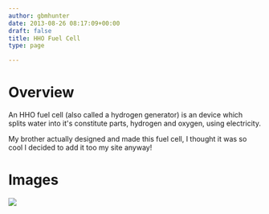 ```yaml
---
author: gbmhunter
date: 2013-08-26 08:17:09+00:00
draft: false
title: HHO Fuel Cell
type: page

---
```


# Overview

An HHO fuel cell (also called a hydrogen generator) is an device which splits water into it's constitute parts, hydrogen and oxygen, using electricity.

My brother actually designed and made this fuel cell, I thought it was so cool I decided to add it too my site anyway!

# Images

![](/nextgen-attach_to_post/preview/id--5001)
